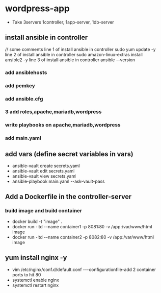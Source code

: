 # wordpress-app
+ Take 3servers 1controller, 1app-server, 1db-server

## install ansible in controller
 // some comments
 line 1 of install ansible in controller sudo yum update -y
 line 2 of install ansible in controller sudo amazon-linux-extras install ansible2 -y
 line 3 of install ansible in controller ansible --version

### add ansiblehosts
### add pemkey
### add ansible.cfg
### 3 add roles,apache,mariadb,wordpress
### write playbooks on apache,mariadb,wordpress
### add main.yaml

## add vars (define secret variables in vars)
 - ansible-vault create secrets.yaml
 - ansible-vault edit secrets.yaml
 - ansible-vault view secrets.yaml
 - ansible-playbook main.yaml --ask-vault-pass

## Add a Dockerfile in the controller-server
### build image and build container
+ docker build -t "image" .
+ docker run -itd --name container1 -p 8081:80 -v /app:/var/www/html image
+ docker run -itd --name container2 -p 8082:80 -v /app:/var/www/html image

## yum install nginx -y
+ vim /etc/nginx/conf.d/default.conf  ---configurationfile-add 2 container ports to hit 80
+ systemctl enable nginx
+ systemctl restart nginx
